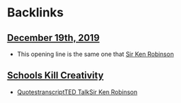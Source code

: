 
# Backlinks
## [December 19th, 2019](<December 19th, 2019.md>)
- This opening line is the same one that [Sir Ken Robinson](<Sir Ken Robinson.md>)

## [Schools Kill Creativity](<Schools Kill Creativity.md>)
- [Quotes](<Quotes.md>)[transcript](<transcript.md>)[TED Talk](<TED Talk.md>)[Sir Ken Robinson](<Sir Ken Robinson.md>)

